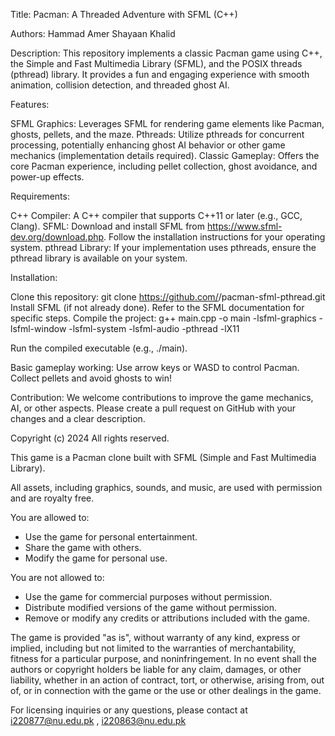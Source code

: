Title: Pacman: A Threaded Adventure with SFML (C++)

Authors:
Hammad Amer
Shayaan Khalid

Description:
This repository implements a classic Pacman game using C++, the Simple and Fast Multimedia Library (SFML), and the POSIX threads (pthread) library. It provides a fun and engaging experience with smooth animation, collision detection, and threaded ghost AI.

Features:

SFML Graphics: Leverages SFML for rendering game elements like Pacman, ghosts, pellets, and the maze.
Pthreads: Utilize pthreads for concurrent processing, potentially enhancing ghost AI behavior or other game mechanics (implementation details required).
Classic Gameplay: Offers the core Pacman experience, including pellet collection, ghost avoidance, and power-up effects.

Requirements:

C++ Compiler: A C++ compiler that supports C++11 or later (e.g., GCC, Clang).
SFML: Download and install SFML from https://www.sfml-dev.org/download.php. Follow the installation instructions for your operating system.
pthread Library: If your implementation uses pthreads, ensure the pthread library is available on your system.

Installation:

Clone this repository: git clone https://github.com/<your-username>/pacman-sfml-pthread.git
Install SFML (if not already done). Refer to the SFML documentation for specific steps.
Compile the project:
g++ main.cpp -o main -lsfml-graphics -lsfml-window -lsfml-system -lsfml-audio -pthread -lX11

Run the compiled executable (e.g., ./main).

Basic gameplay working:
Use arrow keys or WASD to control Pacman.
Collect pellets and avoid ghosts to win!

Contribution:
We welcome contributions to improve the game mechanics, AI, or other aspects. Please create a pull request on GitHub with your changes and a clear description.


Copyright (c) 2024
All rights reserved.

This game is a Pacman clone built with SFML (Simple and Fast Multimedia Library).

All assets, including graphics, sounds, and music, are used with permission and are royalty free.

You are allowed to:

- Use the game for personal entertainment.
- Share the game with others.
- Modify the game for personal use.

You are not allowed to:

- Use the game for commercial purposes without permission.
- Distribute modified versions of the game without permission.
- Remove or modify any credits or attributions included with the game.

The game is provided "as is", without warranty of any kind, express or implied, including but not limited to the warranties of merchantability, fitness for a particular purpose, and noninfringement. In no event shall the authors or copyright holders be liable for any claim, damages, or other liability, whether in an action of contract, tort, or otherwise, arising from, out of, or in connection with the game or the use or other dealings in the game.

For licensing inquiries or any questions, 
please contact at i220877@nu.edu.pk , i220863@nu.edu.pk
